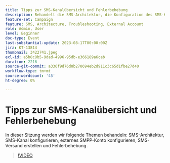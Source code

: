 ```yaml
---
title: Tipps zur SMS-Kanalübersicht und Fehlerbehebung
description: Behandelt die SMS-Architektur, die Konfiguration des SMS-Kanals, die Konfiguration des externen SMPP-Kontos, die Erstellung des SMS-Versands und die Fehlerbehebung.
feature-set: Campaign
feature: SMS, Architecture, Troubleshooting, External Account
role: Admin, User
level: Beginner
doc-type: Event
last-substantial-update: 2023-08-17T00:00:00Z
jira: KT-13814
thumbnail: 3422741.jpeg
exl-id: a5b8c8b5-9dad-4996-95db-e366189a6cab
duration: 2216
source-git-commit: a336f9d76d0b270694eb2d911c3c65d1fbe27d40
workflow-type: tm+mt
source-wordcount: '45'
ht-degree: 0%

---
```


# Tipps zur SMS-Kanalübersicht und Fehlerbehebung

In dieser Sitzung werden wir folgende Themen behandeln: SMS-Architektur, SMS-Kanal konfigurieren, externes SMPP-Konto konfigurieren, SMS-Versand erstellen und Fehlerbehebung.

>[!VIDEO](https://video.tv.adobe.com/v/3422741/?learn=on)
